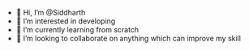 - 👋 Hi, I’m @Siddharth
- 👀 I’m interested in developing
- 🌱 I’m currently learning from scratch
- 💞️ I’m looking to collaborate on anything which can improve my skill


<!---
Iamsiddharthpsanthosh/Iamsiddharthpsanthosh is a ✨ special ✨ repository because its `README.md` (this file) appears on your GitHub profile.
You can click the Preview link to take a look at your changes.
--->
